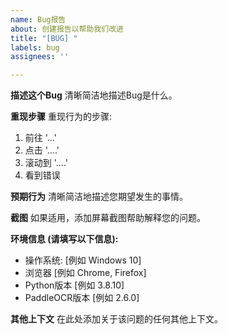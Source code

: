 ```yaml
---
name: Bug报告
about: 创建报告以帮助我们改进
title: "[BUG] "
labels: bug
assignees: ''

---
```


**描述这个Bug**
清晰简洁地描述Bug是什么。

**重现步骤**
重现行为的步骤:
1. 前往 '...'
2. 点击 '....'
3. 滚动到 '....'
4. 看到错误

**预期行为**
清晰简洁地描述您期望发生的事情。

**截图**
如果适用，添加屏幕截图帮助解释您的问题。

**环境信息 (请填写以下信息):**
 - 操作系统: [例如 Windows 10]
 - 浏览器 [例如 Chrome, Firefox]
 - Python版本 [例如 3.8.10]
 - PaddleOCR版本 [例如 2.6.0]

**其他上下文**
在此处添加关于该问题的任何其他上下文。 